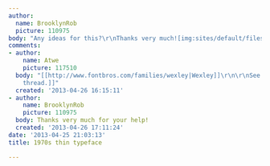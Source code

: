 ```yaml
---
author:
  name: BrooklynRob
  picture: 110975
body: "Any ideas for this?\r\nThanks very much![img:sites/default/files/old-images/tumblr_ma71he8wnq1r2mbqoo1_1280_6390.jpg]"
comments:
- author:
    name: Atwe
    picture: 117510
  body: "[[http://www.fontbros.com/families/wexley|Wexley]]\r\n\r\nSee also [[http://www.typophile.com/node/42139|this
    thread.]]"
  created: '2013-04-26 16:15:11'
- author:
    name: BrooklynRob
    picture: 110975
  body: Thanks very much for your help!
  created: '2013-04-26 17:11:24'
date: '2013-04-25 21:03:13'
title: 1970s thin typeface

---
```

